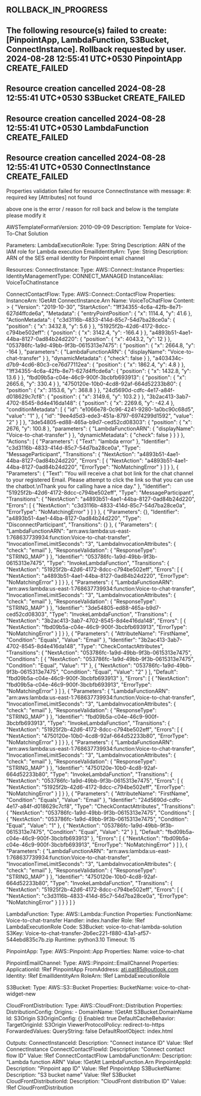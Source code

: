 ROLLBACK_IN_PROGRESS
-
The following resource(s) failed to create: [PinpointApp, LambdaFunction, S3Bucket, ConnectInstance]. Rollback requested by user.
2024-08-28 12:55:41 UTC+0530
PinpointApp
CREATE_FAILED
-
Resource creation cancelled
2024-08-28 12:55:41 UTC+0530
S3Bucket
CREATE_FAILED
-
Resource creation cancelled
2024-08-28 12:55:41 UTC+0530
LambdaFunction
CREATE_FAILED
-
Resource creation cancelled
2024-08-28 12:55:41 UTC+0530
ConnectInstance
CREATE_FAILED
-
Properties validation failed for resource ConnectInstance with message: #: required key [Attributes] not found



above one is the error / reason for roll back and below is the template please modify it

AWSTemplateFormatVersion: 2010-09-09
Description: Template for Voice-To-Chat Solution

Parameters:
  LambdaExecutionRole:
    Type: String
    Description: ARN of the IAM role for Lambda execution
  EmailIdentityArn:
    Type: String
    Description: ARN of the SES email identity for Pinpoint email channel

Resources:
  ConnectInstance:
    Type: AWS::Connect::Instance
    Properties:
      IdentityManagementType: CONNECT_MANAGED
      InstanceAlias: VoiceToChatInstance

  ConnectContactFlow:
    Type: AWS::Connect::ContactFlow
    Properties:
      InstanceArn: !GetAtt ConnectInstance.Arn
      Name: VoiceToChatFlow
      Content: >
        {
          "Version": "2019-10-30",
          "StartAction": "1ff34355-4c6a-42fb-8e71-627d4ffcde6a",
          "Metadata": {
            "entryPointPosition": {
              "x": 1114.4,
              "y": 41.6
            },
            "ActionMetadata": {
              "c3d3116b-4833-414d-85c7-54d7ba28ce0a": {
                "position": {
                  "x": 3432.8,
                  "y": 5.6
                }
              },
              "51925f2b-42d6-4172-8dcc-c794be502eff": {
                "position": {
                  "x": 3142.4,
                  "y": -166.4
                }
              },
              "a4893b51-4ae1-44ba-8127-0ad84b24d220": {
                "position": {
                  "x": 4043.2,
                  "y": 12
                }
              },
              "053786fc-1a9d-49bb-9f3b-0615313e7475": {
                "position": {
                  "x": 2664.8,
                  "y": -164
                },
                "parameters": {
                  "LambdaFunctionARN": {
                    "displayName": "Voice-to-chat-transfer"
                  }
                },
                "dynamicMetadata": {
                  "check": false
                }
              },
              "a403434c-d7b9-4cd6-80c3-ce76d77112ea": {
                "position": {
                  "x": 1862.4,
                  "y": 4.8
                }
              },
              "1ff34355-4c6a-42fb-8e71-627d4ffcde6a": {
                "position": {
                  "x": 1432.8,
                  "y": 13.6
                }
              },
              "fbd09b5a-c04e-46c9-900f-3bcbfb693913": {
                "position": {
                  "x": 2665.6,
                  "y": 330.4
                }
              },
              "4750120e-10b0-4cd8-92af-664d52233b80": {
                "position": {
                  "x": 3153.6,
                  "y": 368.8
                }
              },
              "24d5690d-cdfc-4e17-a84f-d018629c7cf8": {
                "position": {
                  "x": 3149.6,
                  "y": 103.2
                }
              },
              "3b2ac413-3ab7-4702-8545-8d4e416da148": {
                "position": {
                  "x": 2269.6,
                  "y": -42.4
                },
                "conditionMetadata": [
                  {
                    "id": "e1066e78-0c96-4241-9280-1a0bc90c68d5",
                    "value": "1"
                  },
                  {
                    "id": "9ee4d5d3-ede3-451a-8797-6974299d1592",
                    "value": "2"
                  }
                ]
              },
              "3de54805-ed88-465a-b9d7-ced52cd08303": {
                "position": {
                  "x": 2676,
                  "y": 100.8
                },
                "parameters": {
                  "LambdaFunctionARN": {
                    "displayName": "Voice-to-chat-transfer"
                  }
                },
                "dynamicMetadata": {
                  "check": false
                }
              }
            }
          },
          "Actions": [
            {
              "Parameters": {
                "Text": "lambda error"
              },
              "Identifier": "c3d3116b-4833-414d-85c7-54d7ba28ce0a",
              "Type": "MessageParticipant",
              "Transitions": {
                "NextAction": "a4893b51-4ae1-44ba-8127-0ad84b24d220",
                "Errors": [
                  {
                    "NextAction": "a4893b51-4ae1-44ba-8127-0ad84b24d220",
                    "ErrorType": "NoMatchingError"
                  }
                ]
              }
            },
            {
              "Parameters": {
                "Text": "You will receive a chat bot link for the chat channel to your registered Email. Please attempt to click the link so that you can use the chatbot.\nThank you for calling have a nice day."
              },
              "Identifier": "51925f2b-42d6-4172-8dcc-c794be502eff",
              "Type": "MessageParticipant",
              "Transitions": {
                "NextAction": "a4893b51-4ae1-44ba-8127-0ad84b24d220",
                "Errors": [
                  {
                    "NextAction": "c3d3116b-4833-414d-85c7-54d7ba28ce0a",
                    "ErrorType": "NoMatchingError"
                  }
                ]
              }
            },
            {
              "Parameters": {},
              "Identifier": "a4893b51-4ae1-44ba-8127-0ad84b24d220",
              "Type": "DisconnectParticipant",
              "Transitions": {}
            },
            {
              "Parameters": {
                "LambdaFunctionARN": "arn:aws:lambda:us-east-1:768637739934:function:Voice-to-chat-transfer",
                "InvocationTimeLimitSeconds": "3",
                "LambdaInvocationAttributes": {
                  "check": "email"
                },
                "ResponseValidation": {
                  "ResponseType": "STRING_MAP"
                }
              },
              "Identifier": "053786fc-1a9d-49bb-9f3b-0615313e7475",
              "Type": "InvokeLambdaFunction",
              "Transitions": {
                "NextAction": "51925f2b-42d6-4172-8dcc-c794be502eff",
                "Errors": [
                  {
                    "NextAction": "a4893b51-4ae1-44ba-8127-0ad84b24d220",
                    "ErrorType": "NoMatchingError"
                  }
                ]
              }
            },
            {
              "Parameters": {
                "LambdaFunctionARN": "arn:aws:lambda:us-east-1:768637739934:function:Voice-to-chat-transfer",
                "InvocationTimeLimitSeconds": "3",
                "LambdaInvocationAttributes": {
                  "check": "email"
                },
                "ResponseValidation": {
                  "ResponseType": "STRING_MAP"
                }
              },
              "Identifier": "3de54805-ed88-465a-b9d7-ced52cd08303",
              "Type": "InvokeLambdaFunction",
              "Transitions": {
                "NextAction": "3b2ac413-3ab7-4702-8545-8d4e416da148",
                "Errors": [
                  {
                    "NextAction": "fbd09b5a-c04e-46c9-900f-3bcbfb693913",
                    "ErrorType": "NoMatchingError"
                  }
                ]
              }
            },
            {
              "Parameters": {
                "AttributeName": "FirstName",
                "Condition": "Equals",
                "Value": "Email"
              },
              "Identifier": "3b2ac413-3ab7-4702-8545-8d4e416da148",
              "Type": "CheckContactAttributes",
              "Transitions": {
                "NextAction": "053786fc-1a9d-49bb-9f3b-0615313e7475",
                "Conditions": [
                  {
                    "NextAction": "053786fc-1a9d-49bb-9f3b-0615313e7475",
                    "Condition": "Equal",
                    "Value": "1"
                  },
                  {
                    "NextAction": "053786fc-1a9d-49bb-9f3b-0615313e7475",
                    "Condition": "Equal",
                    "Value": "2"
                  }
                ],
                "Default": "fbd09b5a-c04e-46c9-900f-3bcbfb693913"
              },
              "Errors": [
                {
                  "NextAction": "fbd09b5a-c04e-46c9-900f-3bcbfb693913",
                  "ErrorType": "NoMatchingError"
                }
              ]
            },
            {
              "Parameters": {
                "LambdaFunctionARN": "arn:aws:lambda:us-east-1:768637739934:function:Voice-to-chat-transfer",
                "InvocationTimeLimitSeconds": "3",
                "LambdaInvocationAttributes": {
                  "check": "email"
                },
                "ResponseValidation": {
                  "ResponseType": "STRING_MAP"
                }
              },
              "Identifier": "fbd09b5a-c04e-46c9-900f-3bcbfb693913",
              "Type": "InvokeLambdaFunction",
              "Transitions": {
                "NextAction": "51925f2b-42d6-4172-8dcc-c794be502eff",
                "Errors": [
                  {
                    "NextAction": "4750120e-10b0-4cd8-92af-664d52233b80",
                    "ErrorType": "NoMatchingError"
                  }
                ]
              }
            },
            {
              "Parameters": {
                "LambdaFunctionARN": "arn:aws:lambda:us-east-1:768637739934:function:Voice-to-chat-transfer",
                "InvocationTimeLimitSeconds": "3",
                "LambdaInvocationAttributes": {
                  "check": "email"
                },
                "ResponseValidation": {
                  "ResponseType": "STRING_MAP"
                }
              },
              "Identifier": "4750120e-10b0-4cd8-92af-664d52233b80",
              "Type": "InvokeLambdaFunction",
              "Transitions": {
                "NextAction": "053786fc-1a9d-49bb-9f3b-0615313e7475",
                "Errors": [
                  {
                    "NextAction": "51925f2b-42d6-4172-8dcc-c794be502eff",
                    "ErrorType": "NoMatchingError"
                  }
                ]
              }
            },
            {
              "Parameters": {
                "AttributeName": "FirstName",
                "Condition": "Equals",
                "Value": "Email"
              },
              "Identifier": "24d5690d-cdfc-4e17-a84f-d018629c7cf8",
              "Type": "CheckContactAttributes",
              "Transitions": {
                "NextAction": "053786fc-1a9d-49bb-9f3b-0615313e7475",
                "Conditions": [
                  {
                    "NextAction": "053786fc-1a9d-49bb-9f3b-0615313e7475",
                    "Condition": "Equal",
                    "Value": "1"
                  },
                  {
                    "NextAction": "053786fc-1a9d-49bb-9f3b-0615313e7475",
                    "Condition": "Equal",
                    "Value": "2"
                  }
                ],
                "Default": "fbd09b5a-c04e-46c9-900f-3bcbfb693913"
              },
              "Errors": [
                {
                  "NextAction": "fbd09b5a-c04e-46c9-900f-3bcbfb693913",
                  "ErrorType": "NoMatchingError"
                }
              ]
            },
            {
              "Parameters": {
                "LambdaFunctionARN": "arn:aws:lambda:us-east-1:768637739934:function:Voice-to-chat-transfer",
                "InvocationTimeLimitSeconds": "3",
                "LambdaInvocationAttributes": {
                  "check": "email"
                },
                "ResponseValidation": {
                  "ResponseType": "STRING_MAP"
                }
              },
              "Identifier": "4750120e-10b0-4cd8-92af-664d52233b80",
              "Type": "InvokeLambdaFunction",
              "Transitions": {
                "NextAction": "51925f2b-42d6-4172-8dcc-c794be502eff",
                "Errors": [
                  {
                    "NextAction": "c3d3116b-4833-414d-85c7-54d7ba28ce0a",
                    "ErrorType": "NoMatchingError"
                  }
                ]
              }
            }
          ]
        }

  LambdaFunction:
    Type: AWS::Lambda::Function
    Properties:
      FunctionName: Voice-to-chat-transfer
      Handler: index.handler
      Role: !Ref LambdaExecutionRole
      Code:
        S3Bucket: voice-to-chat-lambda-solution
        S3Key: Voice-to-chat-transfer-2b6ec221-f880-43a1-af57-544ebd835c7b.zip
      Runtime: python3.10
      Timeout: 15

  PinpointApp:
    Type: AWS::Pinpoint::App
    Properties:
      Name: voice-to-chat

  PinpointEmailChannel:
    Type: AWS::Pinpoint::EmailChannel
    Properties:
      ApplicationId: !Ref PinpointApp
      FromAddress: ati.pat85@outlook.com
      Identity: !Ref EmailIdentityArn
      RoleArn: !Ref LambdaExecutionRole

  S3Bucket:
    Type: AWS::S3::Bucket
    Properties:
      BucketName: voice-to-chat-widget-new

  CloudFrontDistribution:
    Type: AWS::CloudFront::Distribution
    Properties:
      DistributionConfig:
        Origins:
          - DomainName: !GetAtt S3Bucket.DomainName
            Id: S3Origin
            S3OriginConfig: {}
        Enabled: true
        DefaultCacheBehavior:
          TargetOriginId: S3Origin
          ViewerProtocolPolicy: redirect-to-https
          ForwardedValues:
            QueryString: false
        DefaultRootObject: index.html

Outputs:
  ConnectInstanceId:
    Description: "Connect instance ID"
    Value: !Ref ConnectInstance
  ConnectContactFlowId:
    Description: "Connect contact flow ID"
    Value: !Ref ConnectContactFlow
  LambdaFunctionArn:
    Description: "Lambda function ARN"
    Value: !GetAtt LambdaFunction.Arn
  PinpointAppId:
    Description: "Pinpoint app ID"
    Value: !Ref PinpointApp
  S3BucketName:
    Description: "S3 bucket name"
    Value: !Ref S3Bucket
  CloudFrontDistributionId:
    Description: "CloudFront distribution ID"
    Value: !Ref CloudFrontDistribution
